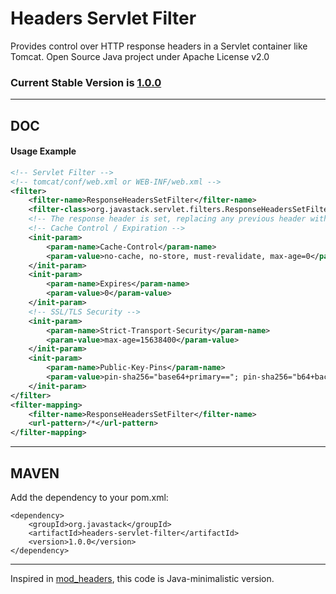 # Headers Servlet Filter

Provides control over HTTP response headers in a Servlet container like Tomcat. Open Source Java project under Apache License v2.0

### Current Stable Version is [1.0.0](https://search.maven.org/#search|ga|1|g%3Aorg.javastack%20a%3Aheaders-servlet-filter)

---

## DOC

#### Usage Example

```xml
<!-- Servlet Filter -->
<!-- tomcat/conf/web.xml or WEB-INF/web.xml -->
<filter>
    <filter-name>ResponseHeadersSetFilter</filter-name>
    <filter-class>org.javastack.servlet.filters.ResponseHeadersSetFilter</filter-class>
    <!-- The response header is set, replacing any previous header with this name -->
    <!-- Cache Control / Expiration -->
    <init-param>
        <param-name>Cache-Control</param-name>
        <param-value>no-cache, no-store, must-revalidate, max-age=0</param-value>
    </init-param>
    <init-param>
        <param-name>Expires</param-name>
        <param-value>0</param-value>
    </init-param>
    <!-- SSL/TLS Security -->
    <init-param>
        <param-name>Strict-Transport-Security</param-name>
        <param-value>max-age=15638400</param-value>
    </init-param>
    <init-param>
        <param-name>Public-Key-Pins</param-name>
        <param-value>pin-sha256="base64+primary=="; pin-sha256="b64+backup=="; max-age=604800</param-value>
    </init-param>
</filter>
<filter-mapping>
    <filter-name>ResponseHeadersSetFilter</filter-name>
    <url-pattern>/*</url-pattern>
</filter-mapping>
```

---

## MAVEN

Add the dependency to your pom.xml:

    <dependency>
        <groupId>org.javastack</groupId>
        <artifactId>headers-servlet-filter</artifactId>
        <version>1.0.0</version>
    </dependency>

---
Inspired in [mod_headers](http://httpd.apache.org/docs/2.4/mod/mod_headers.html), this code is Java-minimalistic version.
